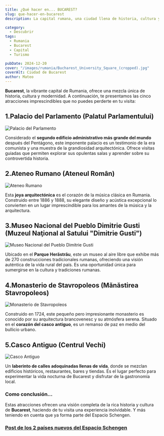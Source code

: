 ```yaml
---
title: ¿Qué hacer en... BUCAREST?
slug: que-hacer-en-bucarest
description: La capital rumana, una ciudad llena de historia, cultura y construcciones únicas.

category:
  - Descubrir
tags:
  - Rumania
  - Bucarest
  - Capital
  - Turismo

pubDate: 2024-12-20
cover: "/images/rumania/Bucharest_University_Square_(cropped).jpg"
coverAlt: Ciudad de Bucarest
author: Mateo 
---
```


**Bucarest**, la vibrante capital de Rumania, ofrece una mezcla única de historia, cultura y modernidad. A continuación, te presentamos las cinco atracciones imprescindibles que no puedes perderte en tu visita:

## 1.Palacio del Parlamento (Palatul Parlamentului)
<img src="/images/rumania/palacio-parlamento-ro.jpg" alt="Palacio del Parlamento">

Considerado el **segundo edificio administrativo más grande del mundo** después del Pentágono, este imponente palacio es un testimonio de la era comunista y una muestra de la grandiosidad arquitectónica. Ofrece visitas guiadas que permiten explorar sus opulentas salas y aprender sobre su controvertida historia. 

## 2.Ateneo Rumano (Ateneul Român)
<img src="/images/rumania/ateneo-rumano.jpg" alt="Ateneo Rumano">

Esta **joya arquitectónica** es el corazón de la música clásica en Rumania. Construido entre 1886 y 1888, su elegante diseño y acústica excepcional lo convierten en un lugar imprescindible para los amantes de la música y la arquitectura. 

## 3.Museo Nacional del Pueblo Dimitrie Gusti (Muzeul Naţional al Satului "Dimitrie Gusti")
<img src="/images/rumania/pueblo-dimitrie.jpg" alt="Museo Nacional del Pueblo Dimitrie Gusti">

Ubicado en el **Parque Herăstrău**, este un museo al aire libre que exhibe más de 270 construcciones tradicionales rumanas, ofreciendo una visión auténtica de la vida rural del país. Es una oportunidad única para sumergirse en la cultura y tradiciones rumanas. 

## 4.Monasterio de Stavropoleos (Mănăstirea Stavropoleos)
<img src="/images/rumania/4Strada_Stavropoleos,_Bucharest_(Romania).jpg" alt="Monasterio de Stavropoleos">

Construido en 1724, este pequeño pero impresionante monasterio es conocido por su arquitectura brancovenesc y su atmósfera serena. Situado en el **corazón del casco antiguo**, es un remanso de paz en medio del bullicio urbano. 

## 5.Casco Antiguo (Centrul Vechi)
<img src="/images/rumania/centrul-vechi.jpg" alt="Casco Antiguo">

Un **laberinto de calles adoquinadas llenas de vida**, donde se mezclan edificios históricos, restaurantes, bares y tiendas. Es el lugar perfecto para experimentar la vida nocturna de Bucarest y disfrutar de la gastronomía local. 

### Como conclusión...
Estas atracciones ofrecen una visión completa de la rica historia y cultura de **Bucarest**, haciendo de tu visita una experiencia inolvidable. Y más teniendo en cuenta que ya forma parte del Espacio Schengen. 
### **[Post de los 2 países nuevos del Espacio Schengen](/posts/2-paises-nuevos-en-espacio-schengen/)**
